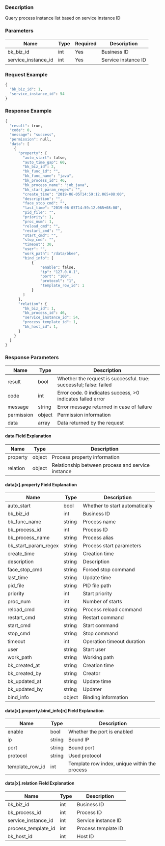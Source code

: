 ### Description

Query process instance list based on service instance ID

### Parameters

| Name                | Type | Required | Description         |
|---------------------|------|----------|---------------------|
| bk_biz_id           | int  | Yes      | Business ID         |
| service_instance_id | int  | Yes      | Service instance ID |

### Request Example

```python
{
  "bk_biz_id": 1,
  "service_instance_id": 54
}
```

### Response Example

```python
{
  "result": true,
  "code": 0,
  "message": "success",
  "permission": null,
  "data": [
    {
      "property": {
        "auto_start": false,
        "auto_time_gap": 60,
        "bk_biz_id": 2,
        "bk_func_id": "",
        "bk_func_name": "java",
        "bk_process_id": 46,
        "bk_process_name": "job_java",
        "bk_start_param_regex": "",
        "create_time": "2019-06-05T14:59:12.065+08:00",
        "description": "",
        "face_stop_cmd": "",
        "last_time": "2019-06-05T14:59:12.065+08:00",
        "pid_file": "",
        "priority": 1,
        "proc_num": 1,
        "reload_cmd": "",
        "restart_cmd": "",
        "start_cmd": "",
        "stop_cmd": "",
        "timeout": 30,
        "user": "",
        "work_path": "/data/bkee",
        "bind_info": [
            {
                "enable": false,  
                "ip": "127.0.0.1",  
                "port": "100",  
                "protocol": "1", 
                "template_row_id": 1  
            }
        ]
      },
      "relation": {
        "bk_biz_id": 1,
        "bk_process_id": 46,
        "service_instance_id": 54,
        "process_template_id": 1,
        "bk_host_id": 1,
      }
    }
  ]
}
```

### Response Parameters

| Name       | Type   | Description                                                        |
|------------|--------|--------------------------------------------------------------------|
| result     | bool   | Whether the request is successful. true: successful; false: failed |
| code       | int    | Error code. 0 indicates success, >0 indicates failed error         |
| message    | string | Error message returned in case of failure                          |
| permission | object | Permission information                                             |
| data       | array  | Data returned by the request                                       |

#### data Field Explanation

| Name     | Type   | Description                                       |
|----------|--------|---------------------------------------------------|
| property | object | Process property information                      |
| relation | object | Relationship between process and service instance |

#### data[x].property Field Explanation

| Name                 | Type   | Description                    |
|----------------------|--------|--------------------------------|
| auto_start           | bool   | Whether to start automatically |
| bk_biz_id            | int    | Business ID                    |
| bk_func_name         | string | Process name                   |
| bk_process_id        | int    | Process ID                     |
| bk_process_name      | string | Process alias                  |
| bk_start_param_regex | string | Process start parameters       |
| create_time          | string | Creation time                  |
| description          | string | Description                    |
| face_stop_cmd        | string | Forced stop command            |
| last_time            | string | Update time                    |
| pid_file             | string | PID file path                  |
| priority             | int    | Start priority                 |
| proc_num             | int    | Number of starts               |
| reload_cmd           | string | Process reload command         |
| restart_cmd          | string | Restart command                |
| start_cmd            | string | Start command                  |
| stop_cmd             | string | Stop command                   |
| timeout              | int    | Operation timeout duration     |
| user                 | string | Start user                     |
| work_path            | string | Working path                   |
| bk_created_at        | string | Creation time                  |
| bk_created_by        | string | Creator                        |
| bk_updated_at        | string | Update time                    |
| bk_updated_by        | string | Updater                        |
| bind_info            | object | Binding information            |

#### data[x].property.bind_info[n] Field Explanation

| Name            | Type   | Description                                   |
|-----------------|--------|-----------------------------------------------|
| enable          | bool   | Whether the port is enabled                   |
| ip              | string | Bound IP                                      |
| port            | string | Bound port                                    |
| protocol        | string | Used protocol                                 |
| template_row_id | int    | Template row index, unique within the process |

#### data[x].relation Field Explanation

| Name                | Type   | Description         |
|---------------------|--------|---------------------|
| bk_biz_id           | int    | Business ID         |
| bk_process_id       | int    | Process ID          |
| service_instance_id | int    | Service instance ID |
| process_template_id | int    | Process template ID |
| bk_host_id          | int    | Host ID             |
